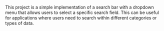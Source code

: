 This project is a simple implementation of a search bar with a dropdown menu that allows users to select a specific search field. This can be useful for applications where users need to search within different categories or types of data.
